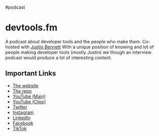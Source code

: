 #podcast

# devtools.fm

A podcast about developer tools and the people who make them. Co-hosted with [Justin Bennett](https://twitter.com/Zephraph) With a unique position of knowing and lot of people making developer tools (mostly Justin) we though an interview podcast would produce a lot of interesting content.

## Important Links

- [The website](https://devtools.fm)
- [The repo](https://github.com/devtools-fm/devtools.fm)
- [YouTube (Main)](https://www.youtube.com/channel/UCtKRj3QiajrQpObzOO0V3yg)
- [YouTube (Clips)](https://www.youtube.com/channel/UCFsRlOn7gODgv6WUriLrzXg)
- [Twitter](https://twitter.com/DevtoolsFM)
- [Instagram](https://www.instagram.com/devtools.fm/)
- [LinkedIn](https://www.linkedin.com/company/74142607/)
- [Facebook](https://www.facebook.com/Devtoolsfm-103295305296154)
- [TikTok](https://www.tiktok.com/@devtools.fm)
